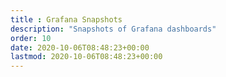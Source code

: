 ```yaml
---
title : Grafana Snapshots
description: "Snapshots of Grafana dashboards"
order: 10
date: 2020-10-06T08:48:23+00:00
lastmod: 2020-10-06T08:48:23+00:00
---
```

